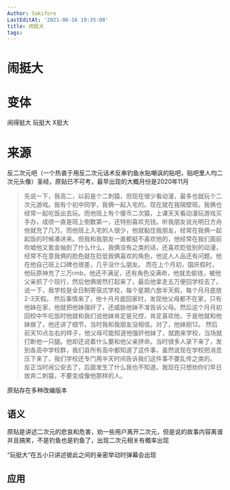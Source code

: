 ```yaml
---
Author: Sakifore
LastEditAt: '2021-06-16 19:35:08'
title: 闹挺大
tags:
---
```

# 闹挺大

# 变体

闹得挺大  玩挺大  X挺大

# 来源

反二次元吧（一个热衷于用反二次元话术反串钓鱼水贴嘲讽的贴吧，贴吧里人均二次元头像）圣经，原贴已不可考，最早出现的大概月份是2020年11月

>先说一下，我高二，以前是个二刺猿，但现在很少看动漫，最多也就玩个二次元游戏。我有个初中同学，我俩一起入宅的。现在就在我隔壁班。我俩也经常一起吃饭出去玩。而他班上有个傻币二次猿，上课天天看动漫玩游戏买手办，成绩一直是班上倒数第一，还特别喜欢充钱。听我朋友说光明日方舟他就充了几万。而他班上入宅的人很少，他就黏住我朋友，经常在我俩一起起饭的时候凑进来。但我和我朋友一直都挺不喜欢他的，他经常在我们面前吹嘘他又氪金抽到了什么什么，我俩没有之类的话，还喜欢贬低别的动漫，经常不在意我俩的脸色就在贬低我俩喜欢的角色，他这人人品还有问题。他在他自己班上口碑也很差，几乎没什么朋友。 而在上个月初，国庆假时，他玩原神充了三万rmb，他还不满足，还有角色没满命，他就去偷钱，被他父亲抓了个现行，然后他俩居然打起来了，最后他拿走五万便回学校去了。 说一下，我学校是全日制寄宿式学校，每个星期六放半天假，每个月月底放2-3天假。 然后事情来了，他十月月底回家时，发现他父母都不在家，只有他妹在家，他就把他妹强奸了，还威胁他妹不准告诉父母。然后这个月月初回校中午吃饭时他就和我们说他妹肯定是兄控，肯定喜欢他，于是他就和他妹做了，他还讲了细节，当时我和我朋友没相信。对了，他妹刚12。 然后前天10点左右的样子，他父母可能知道他强奸他妹了，就跑来学校，当场就打断他一只腿。他却还说着什么要和他父亲拼命。当时很多人录下来了，发到各高中学校群，我们县所有高中都知道了这件事，虽然说现在学校把消息压下来了，我们学校还专门用半天时间告诉我们这件事不要乱传之类的。 反正当时闹公安去了，后面发生了什么我也不知道。我现在只想劝你们早日放弃二刺猿，不要变成像他那样的人。

原贴存在多种改编版本

##  语义

原贴是讲述二次元的悲哀和危害，劝一些用户离开二次元，但是说的故事内容离谱并且搞笑，不是钓鱼也是钓鱼了，出现二次元相关有概率出现

“玩挺大“在五小只讲述彼此之间的亲密举动时弹幕会出现

## 应用

